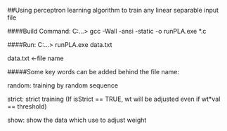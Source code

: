 ##Using perceptron learning algorithm to train any linear separable input file

####Build Command:
C:\...\> gcc -Wall -ansi -static -o runPLA.exe *.c

####Run:
C:\...\>  runPLA.exe data.txt

data.txt <-file name

#####Some key words can be added behind the file name:

random: training by random sequence

strict: strict training (If isStrict == TRUE, wt will be adjusted even if wt*val == threshold)

show: show the data which use to adjust weight
